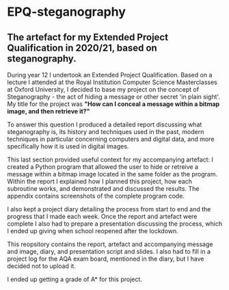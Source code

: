 # EPQ-steganography
## The artefact for my Extended Project Qualification in 2020/21, based on steganography.

During year 12 I undertook an Extended Project Qualification. Based on a lecture I attended at the Royal Institution Computer Science Masterclasses at Oxford University, I decided to base my project on the concept of Steganography - the act of hiding a message or other secret 'in plain sight'. My title for the project was **"How can I conceal a message within a bitmap image, and then retrieve it?"**

To answer this question I produced a detailed report discussing what steganography is, its history and techniques used in the past, modern techniques in particular concerning computers and digital data, and more specifically how it is used in digital images. 

This last section provided useful context for my accompanying artefact: I created a Python program that allowed the user to hide or retreive a message within a bitmap image located in the same folder as the program. Within the report I explained how I planned this project, how each subroutine works, and demonstrated and discussed the results. The appendix contains screenshots of the complete program code.

I also kept a project diary detailing the process from start to end and the progress that I made each week. Once the report and artefact were complete I also had to prepare a presentation discussing the process, which I ended up giving when school reopened after the lockdown. 

This reopsitory contains the report, artefact and accompanying message and image, diary, and presentation script and slides. I also had to fill in a project log for the AQA exam board, mentioned in the diary, but I have decided not to upload it.

I ended up getting a grade of A* for this project.

